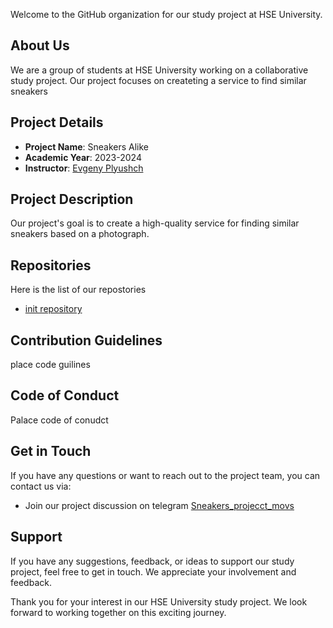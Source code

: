 Welcome to the GitHub organization for our study project at HSE University.

## About Us

We are a group of students at HSE University working on a collaborative study project. Our project focuses on createting а service to find similar sneakers

## Project Details

- **Project Name**: Sneakers Alike
- **Academic Year**: 2023-2024
- **Instructor**: [Evgeny Plyushch](https://github.com/Zhekuson)

## Project Description
Our project's goal is to create a high-quality service for finding similar sneakers based on a photograph.


## Repositories
Here is the list of our repostories

- [init repository](https://github.com/Best-sneakers/parser)
  

## Contribution Guidelines

place code guilines

## Code of Conduct

Palace  code of conudct 

## Get in Touch

If you have any questions or want to reach out to the project team, you can contact us via:

- Join our project discussion on telegram [Sneakers_projecct_movs ](https://t.me/+KEsXgzTzp50wYjIy)

## Support

If you have any suggestions, feedback, or ideas to support our study project, feel free to get in touch. We appreciate your involvement and feedback.

Thank you for your interest in our HSE University study project. We look forward to working together on this exciting journey.
